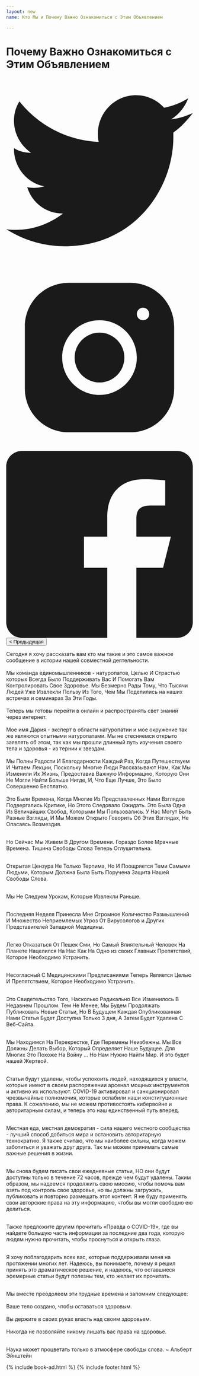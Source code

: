 ```yaml
---
layout: new
name: Кто Мы и Почему Важно Ознакомиться с Этим Объявлением

---
```

<body>
<div class="md:flex items-center justify-center mt-8 mb-8">
        <h1 class="text-6xl text-center font-bold bt-16"> 
       Почему Важно Ознакомиться с Этим Объявлением
        </h1>
</div>
 <div class="container mx:auto md:flex items-center justify-center mt-8 mb-8">
   <div class="flex items-center mt-4 space-x-4 sm:mt-0">
          <a href="/" class="transition-colors duration-300 text-purple-500 hover:text-white">
            <svg viewBox="0 0 24 24" fill="currentColor" class="h-5">
              <path
                d="M24,4.6c-0.9,0.4-1.8,0.7-2.8,0.8c1-0.6,1.8-1.6,2.2-2.7c-1,0.6-2,1-3.1,1.2c-0.9-1-2.2-1.6-3.6-1.6 c-2.7,0-4.9,2.2-4.9,4.9c0,0.4,0,0.8,0.1,1.1C7.7,8.1,4.1,6.1,1.7,3.1C1.2,3.9,1,4.7,1,5.6c0,1.7,0.9,3.2,2.2,4.1 C2.4,9.7,1.6,9.5,1,9.1c0,0,0,0,0,0.1c0,2.4,1.7,4.4,3.9,4.8c-0.4,0.1-0.8,0.2-1.3,0.2c-0.3,0-0.6,0-0.9-0.1c0.6,2,2.4,3.4,4.6,3.4 c-1.7,1.3-3.8,2.1-6.1,2.1c-0.4,0-0.8,0-1.2-0.1c2.2,1.4,4.8,2.2,7.5,2.2c9.1,0,14-7.5,14-14c0-0.2,0-0.4,0-0.6 C22.5,6.4,23.3,5.5,24,4.6z"
              ></path>
            </svg>
          </a>
          <a href="/" class="transition-colors duration-300 text-purple-500 hover:text-white">
            <svg viewBox="0 0 30 30" fill="currentColor" class="h-6">
              <circle cx="15" cy="15" r="4"></circle>
              <path
                d="M19.999,3h-10C6.14,3,3,6.141,3,10.001v10C3,23.86,6.141,27,10.001,27h10C23.86,27,27,23.859,27,19.999v-10   C27,6.14,23.859,3,19.999,3z M15,21c-3.309,0-6-2.691-6-6s2.691-6,6-6s6,2.691,6,6S18.309,21,15,21z M22,9c-0.552,0-1-0.448-1-1   c0-0.552,0.448-1,1-1s1,0.448,1,1C23,8.552,22.552,9,22,9z"
              ></path>
            </svg>
          </a>
          <a href="/" class="transition-colors duration-300 text-purple-500 hover:text-white">
            <svg viewBox="0 0 24 24" fill="currentColor" class="h-5">
              <path
                d="M22,0H2C0.895,0,0,0.895,0,2v20c0,1.105,0.895,2,2,2h11v-9h-3v-4h3V8.413c0-3.1,1.893-4.788,4.659-4.788 c1.325,0,2.463,0.099,2.795,0.143v3.24l-1.918,0.001c-1.504,0-1.795,0.715-1.795,1.763V11h4.44l-1,4h-3.44v9H22c1.105,0,2-0.895,2-2 V2C24,0.895,23.105,0,22,0z"
              ></path>
            </svg>
          </a>
  <a href="{{ site.baseurl }}/top-story/">
     <button class="bg-red-700 hover:bg-red-400 focus:bg-red-700 transition-colors text-white rounded-lg px-3 py-2 font-semibold ml-16"> 
 < Предыдущая 
     </button>
      </a>
       </div>
    </div>

 <div class="container mx:auto">
 <p class="text-2xl">
Сегодня я хочу рассказать вам кто мы такие и это самое важное сообщение в истории нашей совместной деятельности. 
<br/><br/>
Мы команда единомышленников - натуропатов, Целью И Страстью  которых Всегда Было Поддерживать Вас И Помогать Вам Контролировать Свое Здоровье. Мы Безмерно Рады Тому, Что Тысячи Людей Уже Извлекли Пользу Из Того, Чем Мы Поделились на наших встречах и семинарах За Эти Годы.
<br/><br/>
Теперь мы готовы перейти в онлайн и распространять свет знаний через интернет.
<br/><br/>
Мое имя Дария - эксперт в области натуропатии и мое окружение так же являются опытными натуропатами. Мы не стесняемся открыто заявлять об этом, так как мы прошли длинный путь изучения своего тела и здоровья - из тернии к звездам.
<br/><br/>
Мы Полны Радости И Благодарности Каждый Раз, Когда Путешествуем И Читаем Лекции, Поскольку Многие Люди Рассказывают Нам, Как Мы Изменили Их Жизнь, Предоставив Важную Информацию, Которую Они Не Могли Найти Больше Нигде, И, Что Еще Лучше, Это Было Совершенно Бесплатно.
<br/><br/>
Это Были Времена, Когда Многие Из Представленных Нами Взглядов Подвергались Критике, Но Этого Следовало Ожидать. Это Была Одна Из Величайших Свобод, Которыми Мы Пользовались. У Нас Могут Быть Разные Взгляды, И Мы Можем Открыто Говорить Об Этих Взглядах, Не Опасаясь Возмездия.
<br/><br/>

Но Сейчас Мы Живем В Другом Времени. Гораздо Более Мрачные Времена. Тишина Свободы Слова Теперь Оглушительна.
<br/><br/>

Открытая Цензура Не Только Терпима, Но И Поощряется Теми Самыми Людьми, Которым Должна Была Быть Поручена Защита Нашей Свободы Слова.
<br/><br/>

Мы Не Следуем Урокам, Которые Извлекли Раньше. 
<br/><br/>

Последняя Неделя Принесла Мне Огромное Количество Размышлений И Множество Неприемлемых Угроз От Вирусологов и Других Представителей Западной Медицины. 
<br/><br/>

Легко Отказаться От Пешек Сми, Но Самый Влиятельный Человек На Планете Нацелился На Нас Как На Одно из своих Главных Препятствий, Которое Необходимо Устранить. 
<br/><br/>

Несогласный С Медицинскими Предписаниями Теперь Является Целью И Препятствием, Которое Необходимо Устранить. <br/><br/>

Это Свидетельство Того, Насколько Радикально Все Изменилось В Недавнем Прошлом. Тем Не Менее, Мы Будем Продолжать Публиковать Новые Статьи, Но В Будущем Каждая Опубликованная Нами Статья Будет Доступна Только 3 дня, А Затем Будет Удалена С Веб-Сайта.
<br/><br/>

Мы Находимся На Перекрестке, Где Перемены Неизбежны. Мы Все Должны Делать Выбор, Который Определяет Наше Будущее. Для Многих Это Похоже На Войну ... Но Нам Нужно Найти Мир. И это будет нашей Жертвой. 
<br/><br/>

Статьи будут удалены, чтобы успокоить людей, находящихся у власти, которые имеют в своем распоряжении арсенал мощных инструментов и активно их используют. COVID-19 активировал и санкционировал чрезвычайные полномочия, которые ослабили наши конституционные права. К сожалению, мы не можем противостоять кибервойне и авторитарным силам, и теперь это наш единственный путь вперед.
<br/><br/>

Местная еда, местная демократия - сила нашего местного сообщества - лучший способ добиться мира и остановить авторитарную технократию. Я также считаю, что мы наиболее сильны, когда можем заботиться и уважать друг друга. Так мы можем принимать самые важные решения в жизни.
<br/><br/>

Мы снова будем писать свои ежедневные статьи, НО они будут доступны только в течение 72 часов, прежде чем будут удалены. Таким образом, мы надеемся продолжить свою миссию, чтобы помочь вам взять под контроль свое здоровье, но вы должны загружать, публиковать и повторно размещать этот контент. Я не буду применять свои авторские права на эту информацию, чтобы вы могли свободно ею делиться.
<br/><br/>

Также предложите другим прочитать «Правда о COVID-19», где вы найдете большую часть информации за последние два года, которую людям нужно прочитать, чтобы проснуться и открыть глаза. 
<br/><br/>

Я хочу поблагодарить всех вас, которые поддерживали меня на протяжении многих лет. Надеюсь, вы понимаете, почему я решил принять это драматическое решение, и надеюсь, что оставшиеся эфемерные статьи будут полезны тем, кто желает их прочитать.
<br/><br/>

Мы вместе преодолеем эти трудные времена и запомним следующее:
<br/><br/>
    Ваше тело создано, чтобы оставаться здоровым.
<br/><br/>
    Вы держите в своих руках власть над своим здоровьем.
<br/><br/>
    Никогда не позволяйте никому лишать вас права на здоровье.
<br/><br/>
</p>
<p class="italic text-2xl">
Наука может процветать только в атмосфере свободы слова. ~ Альберт Эйнштейн  
</p>      
</div>
<script src="https://unpkg.com/vanilla-back-to-top@7.2.1/dist/vanilla-back-to-top.min.js"></script>
    <script>addBackToTop({
    diameter: 56,
    backgroundColor: 'indigo',
    textColor: '#fff'
    })</script>
     {% include book-ad.html %}
    {% include footer.html %}